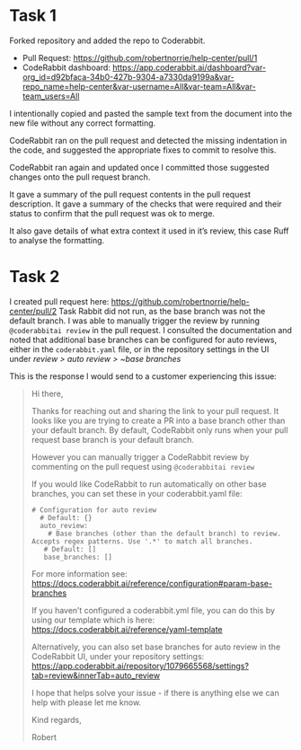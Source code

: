 # Task 1 

Forked repository and added the repo to Coderabbit. 

* Pull Request: https://github.com/robertnorrie/help-center/pull/1
* CodeRabbit dashboard: https://app.coderabbit.ai/dashboard?var-org_id=d92bfaca-34b0-427b-9304-a7330da9199a&var-repo_name=help-center&var-username=All&var-team=All&var-team_users=All 

I intentionally copied and pasted the sample text from the document into the new file without any correct formatting. 

CodeRabbit ran on the pull request and detected the missing indentation in the code, and suggested the appropriate fixes to commit to resolve this. 

CodeRabbit ran again and updated once I committed those suggested changes onto the pull request branch. 

It gave a summary of the pull request contents in the pull request description. 
It gave a summary of the checks that were required and their status to confirm that the pull request was ok to merge. 

It also gave details of what extra context it used in it’s review, this case Ruff to analyse the formatting.



# Task 2

I created pull request here: https://github.com/robertnorrie/help-center/pull/2 
Task Rabbit did not run, as the base branch was not the default branch. 
I was able to manually trigger the review by running `@coderabbitai review` in the pull request. 
I consulted the documentation and noted that additional base branches can be configured for auto reviews, either in the `coderabbit.yaml` file, or in the repository settings in the UI under *review > auto review > ~base branches* 

This is the response I would send to a customer experiencing this issue: 


> Hi there, 
>
> Thanks for reaching out and sharing the link to your pull request. 
> It looks like you are trying to create a PR into a base branch other than your default branch. By default, CodeRabbit only runs when your pull request base branch is your default branch. 
> 
> However you can manually trigger a CodeRabbit review by commenting on the pull request using `@coderabbitai review`
> 
> If you would like CodeRabbit to run automatically on other base branches, you can set these in your coderabbit.yaml file: 
>
> ```
> # Configuration for auto review
>   # Default: {}
>   auto_review:
>     # Base branches (other than the default branch) to review. Accepts regex patterns. Use '.*' to match all branches.
>    # Default: []
>    base_branches: []
> ```
> 
> For more information see: https://docs.coderabbit.ai/reference/configuration#param-base-branches 
> 
> If you haven’t configured a coderabbit.yml file, you can do this by using our template which is here: https://docs.coderabbit.ai/reference/yaml-template 
> 
> Alternatively, you can also set base branches for auto review in the CodeRabbit UI, under your repository settings: 
> https://app.coderabbit.ai/repository/1079665568/settings?tab=review&innerTab=auto_review
> 
> I hope that helps solve your issue - if there is anything else we can help with please let me know. 
> 
> Kind regards, 
> 
> Robert 
